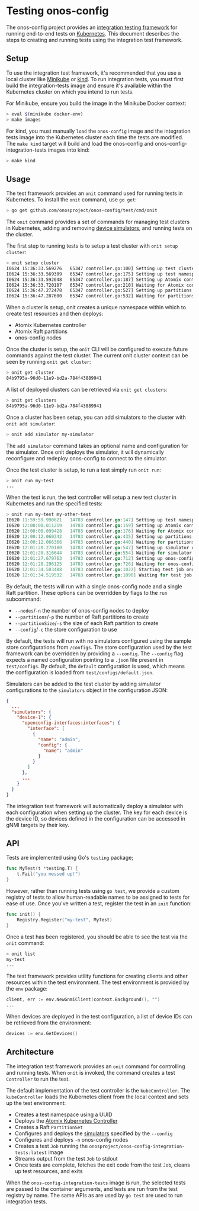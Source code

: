 # Testing onos-config

The onos-config project provides an 
[integration testing framework](https://github.com/onosproject/onos-config/pull/374) for
running end-to-end tests on [Kubernetes]. This document describes the steps to creating
and running tests using the integration test framework.

## Setup

To use the integration test framework, it's recommended that you use a local cluster like
[Minikube] or [kind]. To run integration tests, you must first build the integration-tests
image and ensure it's available within the Kubernetes cluster on which you intend to run
tests.


For Minikube, ensure you build the image in the Minikube Docker context:
```bash
> eval $(minikube docker-env)
> make images
```

For kind, you must manually `load` the `onos-config` image and the integration tests image 
into the Kubernetes cluster each time the tests are modified. The `make kind` target will
build and load the onos-config and onos-config-integration-tests images into kind:

```bash
> make kind
```

## Usage

The test framework provides an `onit` command used for running tests in Kubernetes.
To install the `onit` command, use `go get`:

```bash
> go get github.com/onosproject/onos-config/test/cmd/onit
```

The `onit` command provides a set of commands for managing test clusters in Kubernetes,
adding and removing [device simulators][simulators], and running tests on the cluster.

The first step to running tests is to setup a test cluster with `onit setup cluster`:

```bash
> onit setup cluster
I0624 15:36:33.569276   65347 controller.go:100] Setting up test cluster 84b9795a-96d0-11e9-bd2a-784f43889941
I0624 15:36:33.569309   65347 controller.go:175] Setting up test namespace onos-cluster-84b9795a-96d0-11e9-bd2a-784f43889941
I0624 15:36:33.592048   65347 controller.go:187] Setting up Atomix controller atomix-controller/onos-cluster-84b9795a-96d0-11e9-bd2a-784f43889941
I0624 15:36:33.720107   65347 controller.go:210] Waiting for Atomix controller atomix-controller/onos-cluster-84b9795a-96d0-11e9-bd2a-784f43889941 to become ready
I0624 15:36:47.272478   65347 controller.go:527] Setting up partitions raft/onos-cluster-84b9795a-96d0-11e9-bd2a-784f43889941
I0624 15:36:47.287600   65347 controller.go:532] Waiting for partitions raft/onos-cluster-84b9795a-96d0-11e9-bd2a-784f43889941 to become ready
```

When a cluster is setup, onit creates a unique namespace within which to create test
resources and then deploys:
* Atomix Kubernetes controller
* Atomix Raft partitions
* onos-config nodes

Once the cluster is setup, the `onit` CLI will be configured to execute future commands against
the test cluster. The current onit cluster context can be seen by running `onit get cluster`:

```bash
> onit get cluster
84b9795a-96d0-11e9-bd2a-784f43889941
```

A list of deployed clusters can be retrieved via `onit get clusters`:

```bash
> onit get clusters
84b9795a-96d0-11e9-bd2a-784f43889941
```

Once a cluster has been setup, you can add simulators to the cluster with `onit add simulator`:

```bash
> onit add simulator my-simulator
```

The `add simulator` command takes an optional name and configuration for the simulator. Once onit
deploys the simulator, it will dynamically reconfigure and redeploy onos-config to connect to
the simulator.

Once the test cluster is setup, to run a test simply run `onit run`:

```bash
> onit run my-test
...
```

When the test is run, the test controller will setup a new test cluster in Kubernetes and
run the specified tests:

```go
> onit run my-test my-other-test
I0620 11:59:59.990621   14783 controller.go:147] Setting up test namespace onos-test-9a4c1c3c-938d-11e9-8e49-784f43889941
I0620 12:00:00.011219   14783 controller.go:159] Setting up Atomix controller atomix-controller/onos-test-9a4c1c3c-938d-11e9-8e49-784f43889941
I0620 12:00:00.099428   14783 controller.go:176] Waiting for Atomix controller atomix-controller/onos-test-9a4c1c3c-938d-11e9-8e49-784f43889941 to become ready
I0620 12:00:12.060342   14783 controller.go:435] Setting up partitions raft/onos-test-9a4c1c3c-938d-11e9-8e49-784f43889941
I0620 12:00:12.066366   14783 controller.go:440] Waiting for partitions raft/onos-test-9a4c1c3c-938d-11e9-8e49-784f43889941 to become ready
I0620 12:01:20.270180   14783 controller.go:547] Setting up simulator device-simulator-1/onos-test-9a4c1c3c-938d-11e9-8e49-784f43889941
I0620 12:01:20.316644   14783 controller.go:554] Waiting for simulator device-simulator-1/onos-test-9a4c1c3c-938d-11e9-8e49-784f43889941 to become ready
I0620 12:01:27.679763   14783 controller.go:712] Setting up onos-config cluster onos-config/onos-test-9a4c1c3c-938d-11e9-8e49-784f43889941
I0620 12:01:28.296125   14783 controller.go:726] Waiting for onos-config cluster onos-config/onos-test-9a4c1c3c-938d-11e9-8e49-784f43889941 to become ready
I0620 12:01:34.503488   14783 controller.go:1022] Starting test job onos-test-9a4c1c3c-938d-11e9-8e49-784f43889941
I0620 12:01:34.519532   14783 controller.go:1090] Waiting for test job onos-test-9a4c1c3c-938d-11e9-8e49-784f43889941 to become ready
```

By default, the tests will run with a single onos-config node and a single Raft partition. These options
can be overridden by flags to the `run` subcommand:
* `--nodes`/`-n` the number of onos-config nodes to deploy
* `--partitions`/`-p` the number of Raft partitions to create
* `--partitionSize`/`-s` the size of each Raft partition to create
* `--config`/`-c` the store configuration to use

By default, the tests will run with no simulators configured using the sample store configurations
from `/configs`. The store configuration used by the test framework can be overridden by providing
a `--config`. The `--config` flag expects a named configuration pointing to a `.json` file present
in `test/configs`. By default, the `default` configuration is used, which means the configuration
is loaded from `test/configs/default.json`.

Simulators can be added to the test cluster by adding simulator configurations to the `simulators` 
object in the configuration JSON:

```json
{
  ...
  "simulators": {
    "device-1": {
      "openconfig-interfaces:interfaces": {
        "interface": [
          {
            "name": "admin",
            "config": {
              "name": "admin"
            }
          }
        ]
      },
      ...
    }
  }
}
```

The integration test framework will automatically deploy a simulator with each configuration
when setting up the cluster. The key for each device is the device ID, so devices defined in
the configuration can be accessed in gNMI targets by their key.

## API

Tests are implemented using Go's `testing` package;

```go
func MyTest(t *testing.T) {
	t.Fail("you messed up!")
}
```

However, rather than running tests using `go test`, we provide a custom registry of tests to
allow human-readable names to be assigned to tests for ease of use. Once you've written a test,
register the test in an `init` function:

```go
func init() {
	Registry.Register("my-test", MyTest)
}
```

Once a test has been registered, you should be able to see the test via the `onit` command:

```bash
> onit list
my-test
...
```

The test framework provides utility functions for creating clients and other resources within
the test environment. The test environment is provided by the `env` package:

```go
client, err := env.NewGnmiClient(context.Background(), "")
...
```

When devices are deployed in the test configuration, a list of device IDs can be retrieved from
the environment:

```go
devices := env.GetDevices()
```

## Architecture

The integration test framework provides an `onit` command for controlling and running tests.
When `onit` is invoked, the command creates a test `Controller` to run the test.

The default implementation of the test controller is the `kubeController`. The `kubeController`
loads the Kubernetes client from the local context and sets up the test environment:
* Creates a test namespace using a UUID
* Deploys the [Atomix Kubernetes Controller](https://github.com/atomix/atomix-k8s-controller)
* Creates a Raft `PartitionSet`
* Configures and deploys the [simulators](https://github.com/onosproject/simulators) specified by the `--config`
* Configures and deploys `-n` onos-config nodes
* Creates a test `Job` running the `onosproject/onos-config-integration-tests:latest` image
* Streams output from the test `Job` to stdout
* Once tests are complete, fetches the exit code from the test `Job`, cleans up test resources,
and exits

When the `onos-config-integration-tests` image is run, the selected tests are passed to the
container arguments, and tests are run from the test registry by name. The same APIs as are
used by `go test` are used to run integration tests.

[Kubernetes]: https://kubernetes.io
[Minikube]: https://kubernetes.io/docs/setup/learning-environment/minikube/
[kind]: https://github.com/kubernetes-sigs/kind
[simulators]: https://github.com/onosproject/simulators
